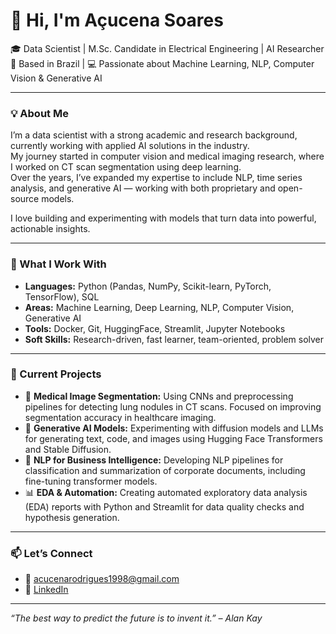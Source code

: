 # 👋 Hi, I'm Açucena Soares

🎓 Data Scientist | M.Sc. Candidate in Electrical Engineering | AI Researcher  
📍 Based in Brazil | 💻 Passionate about Machine Learning, NLP, Computer Vision & Generative AI

---

### 💡 About Me

I’m a data scientist with a strong academic and research background, currently working with applied AI solutions in the industry.  
My journey started in computer vision and medical imaging research, where I worked on CT scan segmentation using deep learning.  
Over the years, I’ve expanded my expertise to include NLP, time series analysis, and generative AI — working with both proprietary and open-source models.

I love building and experimenting with models that turn data into powerful, actionable insights.

---

### 🧠 What I Work With

- **Languages:** Python (Pandas, NumPy, Scikit-learn, PyTorch, TensorFlow), SQL
- **Areas:** Machine Learning, Deep Learning, NLP, Computer Vision, Generative AI
- **Tools:** Docker, Git, HuggingFace, Streamlit, Jupyter Notebooks
- **Soft Skills:** Research-driven, fast learner, team-oriented, problem solver

---

### 📌 Current Projects

- 🔬 **Medical Image Segmentation:** Using CNNs and preprocessing pipelines for detecting lung nodules in CT scans. Focused on improving segmentation accuracy in healthcare imaging.
- 🤖 **Generative AI Models:** Experimenting with diffusion models and LLMs for generating text, code, and images using Hugging Face Transformers and Stable Diffusion.
- 🧠 **NLP for Business Intelligence:** Developing NLP pipelines for classification and summarization of corporate documents, including fine-tuning transformer models.
- 📊 **EDA & Automation:** Creating automated exploratory data analysis (EDA) reports with Python and Streamlit for data quality checks and hypothesis generation.

---

### 📫 Let’s Connect

- 📧 [acucenarodrigues1998@gmail.com](mailto:acucenarodrigues1998@gmail.com)  
- 💼 [LinkedIn](https://www.linkedin.com/in/acucena-rodrigues/)  

---

_“The best way to predict the future is to invent it.” – Alan Kay_


<!--
**acucenarodrigues1998/acucenarodrigues1998** is a ✨ _special_ ✨ repository because its `README.md` (this file) appears on your GitHub profile.

Here are some ideas to get you started:

- 🔭 I’m currently working on ...
- 🌱 I’m currently learning ...
- 👯 I’m looking to collaborate on ...
- 🤔 I’m looking for help with ...
- 💬 Ask me about ...
- 📫 How to reach me: ...
- 😄 Pronouns: ...
- ⚡ Fun fact: ...
-->
